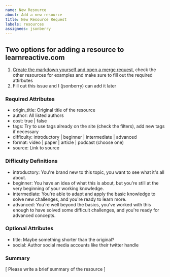 ```yaml
---
name: New Resource
about: Add a new resource
title: New Resource Request
labels: resources
assignees: jsonberry
---
```


## Two options for adding a resource to learnreactive.com
1. [Create the markdown yourself and open a merge request](https://github.com/jsonberry/learn-reactive/new/next/resources), check the other resources for examples and make sure to fill out the required attirbutes
1. Fill out this issue and I (jsonberry) can add it later


### Required Attributes
- origin_title: Original title of the resource
- author: All listed authors
- cost: true | false
- tags: Try to use tags already on the site (check the filters), add new tags if necessary
- difficulty: introductory | beginner | intermediate | advanced
- format: video | paper | article | podcast (choose one)
- source: Link to source

### Difficulty Definitions
- introductory: You're brand new to this topic, you want to see what it's all about.
- beginner: You have an idea of what this is about, but you're still at the very beginning of your working knowledge.
- intermediate: You're able to adapt and apply the basic knowledge to solve new challenges, and you're ready to learn more.
- advanced: You're well beyond the basics, you've worked with this enough to have solved some difficult challenges, and you're ready for advanced concepts.

### Optional Attributes
- title: Maybe something shorter than the original?
- social: Author social media accounts like their twitter handle

### Summary
[ Please write a brief summary of the resource ]

